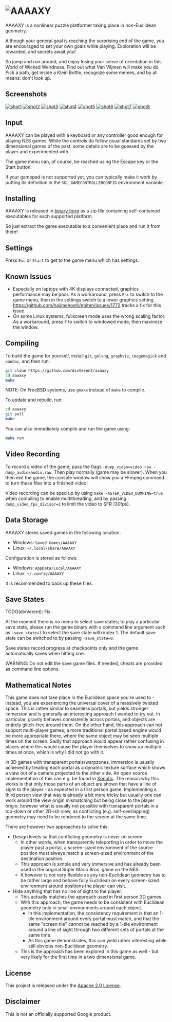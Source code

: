 # ![AAAAXY](docs/logo.png)

AAAAXY is a nonlinear puzzle platformer taking place in non-Euclidean
geometry.

Although your general goal is reaching the surprising end of the game,
you are encouraged to set your own goals while playing. Exploration will
be rewarded, and secrets await you\!

So jump and run around, and enjoy losing your sense of orientation in
this World of Wicked Weirdness. Find out what Van Vlijmen will make you
do. Pick a path, get inside a Klein Bottle, recognize some memes, and by
all means: don't look up.

## Screenshots

[![shot1](docs/screenshots/shot1.jpg)](https://raw.githubusercontent.com/divVerent/aaaaxy/main/docs/screenshots/shot1.png)
[![shot2](docs/screenshots/shot2.jpg)](https://raw.githubusercontent.com/divVerent/aaaaxy/main/docs/screenshots/shot2.png)
[![shot3](docs/screenshots/shot3.jpg)](https://raw.githubusercontent.com/divVerent/aaaaxy/main/docs/screenshots/shot3.png)
[![shot4](docs/screenshots/shot4.jpg)](https://raw.githubusercontent.com/divVerent/aaaaxy/main/docs/screenshots/shot4.png)
[![shot5](docs/screenshots/shot5.jpg)](https://raw.githubusercontent.com/divVerent/aaaaxy/main/docs/screenshots/shot5.png)
[![shot6](docs/screenshots/shot6.jpg)](https://raw.githubusercontent.com/divVerent/aaaaxy/main/docs/screenshots/shot6.png)
[![shot7](docs/screenshots/shot7.jpg)](https://raw.githubusercontent.com/divVerent/aaaaxy/main/docs/screenshots/shot7.png)
[![shot8](docs/screenshots/shot8.jpg)](https://raw.githubusercontent.com/divVerent/aaaaxy/main/docs/screenshots/shot8.png)

## Input

AAAAXY can be played with a keyboard or any controller good enough for
playing NES games. While the controls do follow usual standards set by
two dimensional games of the past, some details are to be guessed by the
player and experimented with.

The game menu can, of course, be reached using the Escape key or the
Start button.

If your gamepad is not supported yet, you can typically make it work by
putting its definition in the `SDL_GAMECONTROLLERCONFIG` environment
variable.

## Installing

AAAAXY is released in [binary
form](https://github.com/divVerent/aaaaxy/releases) as a zip file
containing self-contained executables for each supported platform.

So just extract the game executable to a convenient place and run it
from there\!

## Settings

Press `Esc` or `Start` to get to the game menu which has settings.

## Known Issues

  - Especially on laptops with 4K displays connected, graphics
    performance may be poor. As a workaround, press `Esc` to switch to
    the game menu, then in the settings switch to a lower graphics
    setting. <https://github.com/hajimehoshi/ebiten/issues/1772> tracks
    a fix for this issue.
  - On some Linux systems, fullscreen mode uses the wrong scaling
    factor. As a workaround, press `F` to switch to windowed mode, then
    maximize the window.

## Compiling

To build the game for yourself, install `git`, `golang`, `graphviz`,
`imagemagick` and `pandoc`, and then run:

``` sh
git clone https://github.com/divVerent/aaaaxy
cd aaaaxy
make
```

NOTE: On FreeBSD systems, use `gmake` instead of `make` to compile.

To update and rebuild, run:

``` sh
cd aaaaxy
git pull
make
```

You can also immediately compile and run the game using:

``` sh
make run
```

## Video Recording

To record a video of the game, pass the flags `-dump_video=video.raw
-dump_audio=audio.raw`. Then play normally (game may be slower). When
you then exit the game, the console window will show you a FFmpeg
command to turn these files into a finished video\!

Video recording can be sped up by using `make FASTER_VIDEO_DUMPING=true`
when compiling to enable multithreading, and by passing
`-dump_video_fps_divisor=2` to limit the video to SFR (30fps).

## Data Storage

AAAAXY stores saved games in the following location:

  - Windows: `Saved Games/AAAAXY`
  - Linux: `~/.local/share/AAAAXY`

Configuration is stored as follows:

  - Windows: `AppData/Local/AAAAXY`
  - Linux: `~/.config/AAAAXY`

It is recommended to back up these files.

## Save States

TODO(divVerent): Fix.

At the moment there is no menu to select save states; to play a
particular save state, please run the game binary with a command line
argument such as `-save_state=1` to select the save state with index 1.
The default save state can be switched to by passing `-save_state=0`.

Save states record progress at checkpoints only and the game
automatically saves when hitting one.

WARNING: Do not edit the save game files. If needed, cheats are provided
as command line options.

## Mathematical Notes

This game does not take place in the Euclidean space you're used to -
instead, you are experiencing the universal cover of a massively twisted
space. This is rather similar to seamless portals, but yields stronger
immersion and is generally an interesting approach I wanted to try out.
In particular, gravity behaves consistently across portals, and objects
are entirely glitch-free around them. On the other hand, this approach
can not support multi-player games; a more traditional portal based
engine would be more appropriate there, where the same object may be
seen multiple times on the screen. Sadly that approach would appear
rather confusing in places where this would cause the player themselves
to show up multiple times at once, which is why I did not go with it.

In 3D games with transparent portals/warpzones, immersion is usually
achieved by treating each portal as a dynamic texture surface which
shows a view out of a camera projected to the other side. An open source
implementation of this can e.g. be found in
[Xonotic](https://www.xonotic.org). The reason why this works is that
only those parts of an object are shown that have a line of sight to the
player - as expected in a first person game. Implementing a third person
view that way is already a bit more tricky but usually one can work
around the view origin mismatching but being close to the player origin;
however what is usually not possible with transparent portals in a
top-down or other 2D-ish view, as conflicting (e.g. self-overlapping)
geometry may need to be rendered to the screen at the same time.

There are however two approaches to solve this:

  - Design levels so that conflicting geometry is never on screen.
      - In other words, when transparently teleporting in order to move
        the player past a portal, a screen-sized environment of the
        source position must always match a screen-sized environment of
        the destination position.
      - This approach is simple and very immersive and has already been
        used in the original Super Mario Bros. game on the NES.
      - It however is not very flexible as any non-Euclidean geometry
        has to be rather large and behave fully Euclidean on every
        screen-sized environment around positions the player can visit.
  - Hide anything that has no line of sight to the player.
      - This actually matches the approach used in first person 3D games
      - With this approach, the game needs to be consistent with
        Euclidean geometry only in small environments around each
        object.
          - In this implementation, the consistency requirement is that
            an 1-tile environment around every portal must match, and
            that the same "screen tile" cannot be reached by a 1-tile
            environment around a line of sight through two different
            sets of portals at the same time.
          - As this game demonstrates, this can yield rather interesting
            while still obvious non-Euclidean geometry.
      - This is the approach has been explored in this game as well -
        but very likely for the first time in a two dimensional game.

## License

This project is released under the [Apache 2.0 License](LICENSE).

## Disclaimer

This is not an officially supported Google product.
